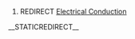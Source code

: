 1.  REDIRECT [Electrical Conduction](/Electrical%20Conduction.md "Electrical Conduction")

\_\_STATICREDIRECT\_\_
